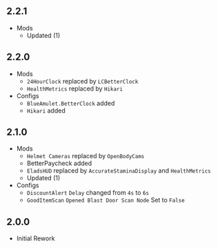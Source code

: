 ## 2.2.1
- Mods
  - Updated (1)

## 2.2.0
- Mods
  - `24HourClock` replaced by `LCBetterClock`
  - `HealthMetrics` replaced by `Hikari`
- Configs
  - `BlueAmulet.BetterClock` added
  - `Hikari` added

## 2.1.0
- Mods
  - `Helmet Cameras` replaced by `OpenBodyCams`
  - BetterPaycheck added
  - `EladsHUD` replaced by `AccurateStaminaDisplay` and `HealthMetrics`
  - Updated (1)
- Configs
  - `DiscountAlert` `Delay` changed from `4s` to `6s`
  - `GoodItemScan` `Opened Blast Door Scan Node` Set to `False`

## 2.0.0
- Initial Rework
